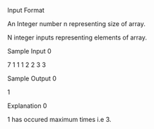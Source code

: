 Input Format

An Integer number n representing size of array.

N integer inputs representing elements of array.

Sample Input 0

7
1 1 1 2 2 3 3

Sample Output 0

1

Explanation 0

1 has occured maximum times i.e 3.